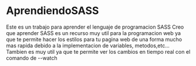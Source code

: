 # AprendiendoSASS
Este es un trabajo para aprender el lenguaje de programacion SASS
Creo que aprender SASS es un recurso muy util para la programacion web ya que te permite hacer los estilos para tu pagina web de una forma mucho mas rapida debido a la implementacion de variables, metodos,etc...
Tambien es muy util ya que te permite ver los cambios en tiempo real con el comando de --watch
